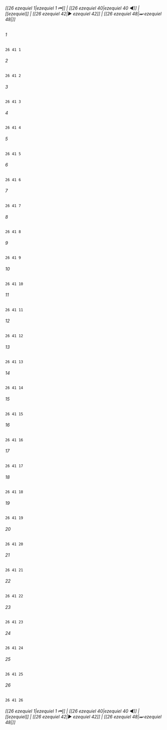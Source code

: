 
###### [[26 ezequiel 1|ezequiel 1 ⏮]] | [[26 ezequiel 40|ezequiel 40 ◀]] | [[ezequiel]] | [[26 ezequiel 42|▶ ezequiel 42]] | [[26 ezequiel 48|⏭ ezequiel 48|]]

###### 1
``` verse
26 41 1 
```
###### 2
``` verse
26 41 2 
```
###### 3
``` verse
26 41 3 
```
###### 4
``` verse
26 41 4 
```
###### 5
``` verse
26 41 5 
```
###### 6
``` verse
26 41 6 
```
###### 7
``` verse
26 41 7 
```
###### 8
``` verse
26 41 8 
```
###### 9
``` verse
26 41 9 
```
###### 10
``` verse
26 41 10 
```
###### 11
``` verse
26 41 11 
```
###### 12
``` verse
26 41 12 
```
###### 13
``` verse
26 41 13 
```
###### 14
``` verse
26 41 14 
```
###### 15
``` verse
26 41 15 
```
###### 16
``` verse
26 41 16 
```
###### 17
``` verse
26 41 17 
```
###### 18
``` verse
26 41 18 
```
###### 19
``` verse
26 41 19 
```
###### 20
``` verse
26 41 20 
```
###### 21
``` verse
26 41 21 
```
###### 22
``` verse
26 41 22 
```
###### 23
``` verse
26 41 23 
```
###### 24
``` verse
26 41 24 
```
###### 25
``` verse
26 41 25 
```
###### 26
``` verse
26 41 26 
```

###### [[26 ezequiel 1|ezequiel 1 ⏮]] | [[26 ezequiel 40|ezequiel 40 ◀]] | [[ezequiel]] | [[26 ezequiel 42|▶ ezequiel 42]] | [[26 ezequiel 48|⏭ ezequiel 48|]]

